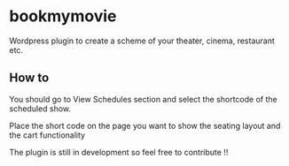 # bookmymovie
Wordpress plugin to create a scheme of your theater, cinema, restaurant etc. 

## How to

You should go to View Schedules section and select the shortcode of the scheduled show.

Place the short code on the page you want to show the seating layout and the cart functionality

The plugin is still in development so feel free to contribute !!

  
                
